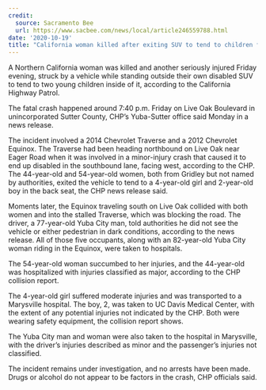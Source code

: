 ```yaml
---
credit:
  source: Sacramento Bee
  url: https://www.sacbee.com/news/local/article246559788.html
date: '2020-10-19'
title: "California woman killed after exiting SUV to tend to children following earlier crash"
---
```

A Northern California woman was killed and another seriously injured Friday evening, struck by a vehicle while standing outside their own disabled SUV to tend to two young children inside of it, according to the California Highway Patrol.

The fatal crash happened around 7:40 p.m. Friday on Live Oak Boulevard in unincorporated Sutter County, CHP’s Yuba-Sutter office said Monday in a news release.

The incident involved a 2014 Chevrolet Traverse and a 2012 Chevrolet Equinox. The Traverse had been heading northbound on Live Oak near Eager Road when it was involved in a minor-injury crash that caused it to end up disabled in the southbound lane, facing west, according to the CHP.
The 44-year-old and 54-year-old women, both from Gridley but not named by authorities, exited the vehicle to tend to a 4-year-old girl and 2-year-old boy in the back seat, the CHP news release said.

Moments later, the Equinox traveling south on Live Oak collided with both women and into the stalled Traverse, which was blocking the road. The driver, a 77-year-old Yuba City man, told authorities he did not see the vehicle or either pedestrian in dark conditions, according to the news release.
All of those five occupants, along with an 82-year-old Yuba City woman riding in the Equinox, were taken to hospitals.

The 54-year-old woman succumbed to her injuries, and the 44-year-old was hospitalized with injuries classified as major, according to the CHP collision report.

The 4-year-old girl suffered moderate injuries and was transported to a Marysville hospital. The boy, 2, was taken to UC Davis Medical Center, with the extent of any potential injuries not indicated by the CHP. Both were wearing safety equipment, the collision report shows.

The Yuba City man and woman were also taken to the hospital in Marysville, with the driver’s injuries described as minor and the passenger’s injuries not classified.

The incident remains under investigation, and no arrests have been made. Drugs or alcohol do not appear to be factors in the crash, CHP officials said.
